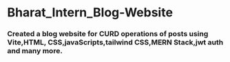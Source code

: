# Bharat_Intern_Blog-Website

<h3>Created a blog website for CURD operations of posts using Vite,HTML, CSS,javaScripts,tailwind CSS,MERN Stack,jwt auth and many more.</h3>
